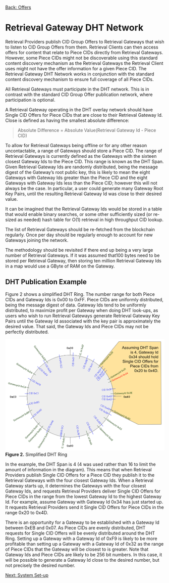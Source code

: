 [Back: Offers](offers)

# Retrieval Gateway DHT Network

Retrieval Providers publish CID Group Offers to Retrieval Gateways that wish to listen to CID Group Offers from them. Retrieval Clients can then access offers for content that relate to Piece CIDs directly from Retrieval Gateways. However, some Piece CIDs might not be discoverable using this standard content discovery mechanism as the Retrieval Gateways the Retrieval Client uses might not have the offer information for a given Piece CID. The Retrieval Gateway DHT Network works in conjunction with the standard content discovery mechanism to ensure full coverage of all Piece CIDs.

All Retrieval Gateways must participate in the DHT network. This is in contrast with the standard CID Group Offer publication network, where participation is optional. 

A Retrieval Gateway operating in the DHT overlay network should have Single CID Offers for Piece CIDs that are close to their Retrieval Gateway Id. Close is defined as having the smallest absolute difference:

> Absolute Difference = Absolute Value(Retrieval Gateway Id - Piece CID)

To allow for Retrieval Gateways being offline or for any other reason uncontactable, a range of Gateways should store a Piece CID. The range of Retrieval Gateways is currently defined as the Gateways with the sixteen closest Gateway Ids to the Piece CID. This range is known as the DHT Span. Given Retrieval Gateway Ids are randomly distributed, being the message digest of the Gateway’s root public key, this is likely to mean the eight Gateways with Gateway Ids greater than the Piece CID and the eight Gateways with Gateway Ids less than the Piece CID; however this will not always be the case. In particular, a user could generate many Gateway Root Key Pairs, until the resulting Retrieval Gateway Id was close to their desired value.

It can be imagined that the Retrieval Gateway Ids would be stored in a table that would enable binary searches, or some other sufficiently sized (or re-sized as needed) hash table for O(1) retrieval in high throughput CID lookup.

The list of Retrieval Gateways should be re-fetched from the blockchain regularly. Once per day should be regularly enough to account for new Gateways joining the network.

The methodology should be revisited if there end up being a very large number of Retrieval Gateways. If it was assumed that100 bytes need to be stored per Retrieval Gateway, then storing ten million Retrieval Gateway Ids in a map would use a GByte of RAM on the Gateway.

## DHT Publication Example

Figure 2 shows a simplified DHT Ring. The number range for both Piece CIDs and Gateway Ids is 0x00 to 0xFF. Piece CIDs are uniformly distributed, being the message digest of data. Gateway Ids tend to be uniformly distributed, to maximize profit per Gateway when doing DHT look-ups, as users who wish to run Retrieval Gateways generate Retrieval Gateway Key Pairs until the Gateway Id associated with the key pair is approximately the desired value. That said, the Gateway Ids and Piece CIDs may not be perfectly distributed.

![Figure 2. Simplified DHT Ring](images/simplifieddhtring.png)
**Figure 2.** Simplified DHT Ring

In the example, the DHT Span is 4 (4 was used rather than 16 to limit the amount of information in the diagram). This means that when Retrieval Providers publish Single CID Offers for a Piece CID they publish it to the Retrieval Gateways with the four closest Gateway Ids. When a Retrieval Gateway starts up, it determines the Gateways with the four closest Gateway Ids, and requests Retrieval Providers deliver Single CID Offers for Piece CIDs in the range from the lowest Gateway Id to the highest Gateway Id. For example, assume Gateway with Gateway Id 0x34 has just started up. It requests Retrieval Providers send it Single CID Offers for Piece CIDs in the range 0x20 to 0x4D.

There is an opportunity for a Gateway to be established with a Gateway Id between 0xEB and 0x07. As Piece CIDs are evenly distributed, DHT requests for Single CID Offers will be evenly distributed around the DHT Ring. Setting up a Gateway with a Gateway Id of 0xF9 is likely to be more profitable than setting up a Gateway with a Gateway Id of 0x32 as the range of Piece CIDs that the Gateway will be closest to is greater. Note that Gateway Ids and Piece CIDs are likely to be 256 bit numbers. In this case, it will be possible to generate a Gateway Id close to the desired number, but not precisely the desired number.


[Next: System Set-up](systemsetup.md)
